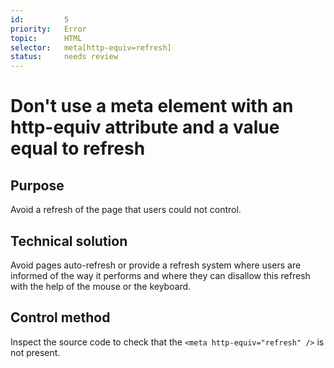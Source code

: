 ```yaml
---
id:         5
priority:   Error
topic:      HTML
selector:   meta[http-equiv=refresh]
status:     needs review
---
```


# Don't use a meta element with an http-equiv attribute and a value equal to refresh

## Purpose

Avoid a refresh of the page that users could not control.

## Technical solution

Avoid pages auto-refresh or provide a refresh system where users are informed of the way it performs and where they can disallow this refresh with the help of the mouse or the keyboard.

## Control method

Inspect the source code to check that the `<meta http-equiv="refresh" />` is not present.
